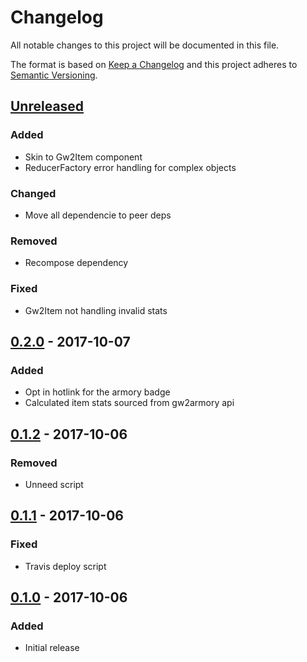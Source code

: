 # Changelog

All notable changes to this project will be documented in this file.

The format is based on [Keep a Changelog](http://keepachangelog.com/)
and this project adheres to [Semantic Versioning](http://semver.org/).

## [Unreleased][]
### Added
- Skin to Gw2Item component
- ReducerFactory error handling for complex objects

### Changed
- Move all dependencie to peer deps

### Removed
- Recompose dependency

### Fixed
- Gw2Item not handling invalid stats

## [0.2.0][] - 2017-10-07
### Added
- Opt in hotlink for the armory badge
- Calculated item stats sourced from gw2armory api

## [0.1.2][] - 2017-10-06
### Removed
- Unneed script

## [0.1.1][] - 2017-10-06
### Fixed
- Travis deploy script

## [0.1.0][] - 2017-10-06
### Added
- Initial release


[Unreleased]: https://github.com/madou/armory-component-ui/compare/v0.2.0...HEAD
[0.2.0]: https://github.com/madou/armory-component-ui/compare/v0.1.2...v0.2.0
[0.1.2]: https://github.com/madou/armory-component-ui/compare/v0.1.1...v0.1.2
[0.1.1]: https://github.com/madou/armory-component-ui/compare/v0.1.0...v0.1.1
[0.1.0]: https://github.com/madou/armory-component-ui/tree/v0.1.0
